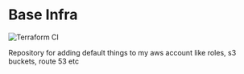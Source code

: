 # Base Infra

![Terraform CI](https://github.com/{owner}/{repo}/actions/workflows/{workflow-name}/badge.svg)



Repository for adding default things to my aws account like roles, s3 buckets, route 53 etc